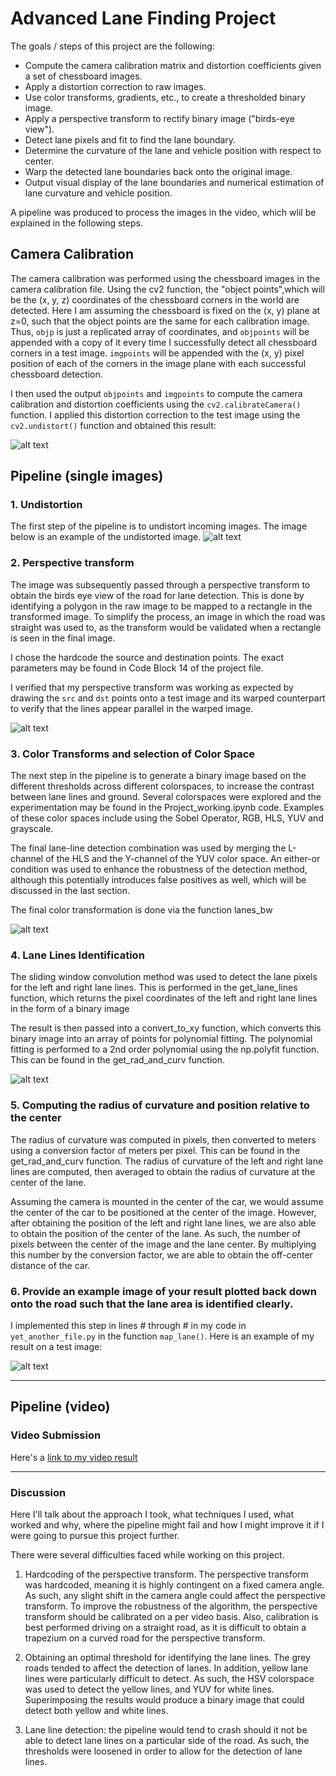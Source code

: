 # Advanced Lane Finding Project

The goals / steps of this project are the following:

* Compute the camera calibration matrix and distortion coefficients given a set of chessboard images.
* Apply a distortion correction to raw images.
* Use color transforms, gradients, etc., to create a thresholded binary image.
* Apply a perspective transform to rectify binary image ("birds-eye view").
* Detect lane pixels and fit to find the lane boundary.
* Determine the curvature of the lane and vehicle position with respect to center.
* Warp the detected lane boundaries back onto the original image.
* Output visual display of the lane boundaries and numerical estimation of lane curvature and vehicle position.

[//]: # (Image References)

[image1]: ./output_images/undistort_output.jpg "Undistorting Image"
[image2]: ./output_images/road.jpg "Road Transformed"
[image3]: ./output_images/binary.jpg "Binary Example"
[image4]: ./output_images/perspective.jpg "Warp Example"
[image5]: ./output_images/lane_lines.jpg "Lane Lines Visualization"
[image6]: ./output_images/output.jpg "Final Output"

A pipeline was produced to process the images in the video, which wlil be explained in the following steps. 

## Camera Calibration

The camera calibration was performed using the chessboard images in the camera calibration file. Using the cv2 function, the "object points",which will be the (x, y, z) coordinates of the chessboard corners in the world are detected. Here I am assuming the chessboard is fixed on the (x, y) plane at z=0, such that the object points are the same for each calibration image.  Thus, `objp` is just a replicated array of coordinates, and `objpoints` will be appended with a copy of it every time I successfully detect all chessboard corners in a test image.  `imgpoints` will be appended with the (x, y) pixel position of each of the corners in the image plane with each successful chessboard detection.

I then used the output `objpoints` and `imgpoints` to compute the camera calibration and distortion coefficients using the `cv2.calibrateCamera()` function.  I applied this distortion correction to the test image using the `cv2.undistort()` function and obtained this result: 

![alt text][image1]

## Pipeline (single images)

### 1. Undistortion

The first step of the pipeline is to undistort incoming images. The image below is an example of the undistorted image. 
![alt text][image2]

### 2. Perspective transform

The image was subsequently passed through a perspective transform to obtain the birds eye view of the road for lane detection. This is done by identifying a polygon in the raw image to be mapped to a rectangle in the transformed image. To simplify the process, an image in which the road was straight was used to, as the transform would be validated when a rectangle is seen in the final image. 

I chose the hardcode the source and destination points. The exact parameters may be found in Code Block 14 of the project file. 

I verified that my perspective transform was working as expected by drawing the `src` and `dst` points onto a test image and its warped counterpart to verify that the lines appear parallel in the warped image. 

![alt text][image4]

### 3. Color Transforms and selection of Color Space
The next step in the pipeline is to generate a binary image based on the different thresholds across different colorspaces, to increase the contrast between lane lines and ground. Several colorspaces were explored and the experimentation may be found in the Project_working.ipynb code. Examples of these color spaces include using the Sobel Operator, RGB, HLS, YUV and grayscale. 

The final lane-line detection combination was used by merging the L-channel of the HLS and the Y-channel of the YUV color space. An either-or condition was used to enhance the robustness of the detection method, although this potentially introduces false positives as well, which will be discussed in the last section. 

The final color transformation is done via the function lanes_bw


![alt text][image3]

### 4. Lane Lines Identification 

The sliding window convolution method was used to detect the lane pixels for the left and right lane lines. This is performed in the get_lane_lines function, which returns the pixel coordinates of the left and right lane lines in the form of a binary image

The result is then passed into a convert_to_xy function, which converts this binary image into an array of points for polynomial fitting. The polynomial fitting is performed to a 2nd order polynomial using the np.polyfit function. This can be found in the get_rad_and_curv function. 

![alt text][image5]

### 5. Computing the radius of curvature and position relative to the center

The radius of curvature was computed in pixels, then converted to meters using a conversion factor of meters per pixel. This can be found in the get_rad_and_curv function. The radius of curvature of the left and right lane lines are computed, then averaged to obtain the radius of curvature at the center of the lane. 

Assuming the camera is mounted in the center of the car, we would assume the center of the car to be positioned at the center of the image. However, after obtaining the position of the left and right lane lines, we are also able to obtain the position of the center of the lane. As such, the number of pixels between the center of the image and the lane center. By multiplying this number by the conversion factor, we are able to obtain the off-center distance of the car. 


### 6. Provide an example image of your result plotted back down onto the road such that the lane area is identified clearly.

I implemented this step in lines # through # in my code in `yet_another_file.py` in the function `map_lane()`.  Here is an example of my result on a test image:

![alt text][image6]

---

## Pipeline (video)

### Video Submission

Here's a [link to my video result](./project_video.mp4)

---

### Discussion

Here I'll talk about the approach I took, what techniques I used, what worked and why, where the pipeline might fail and how I might improve it if I were going to pursue this project further. 

There were several difficulties faced while working on this project. 

1. Hardcoding of the perspective transform. The perspective transform was hardcoded, meaning it is highly contingent on a fixed camera angle. As such, any slight shift in the camera angle could affect the perspective transform. To improve the robustness of the algorithm, the perspective transform should be calibrated on a per video basis. Also, calibration is best performed driving on a straight road, as it is difficult to obtain a trapezium on a curved road for the perspective transform. 

2. Obtaining an optimal threshold for identifying the lane lines. The grey roads tended to affect the detection of lanes. In addition, yellow lane lines were particularly difficult to detect. As such, the HSV colorspace was used to detect the yellow lines, and YUV for white lines. Superimposing the results would produce a binary image that could detect both yellow and white lines. 

3. Lane line detection: the pipeline would tend to crash should it not be able to detect lane lines on a particular side of the road. As such, the thresholds were loosened in order to allow for the detection of lane lines. 

